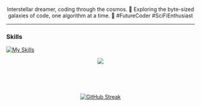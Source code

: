 <p align="center">
  Interstellar dreamer, coding through the cosmos. 🚀 Exploring the byte-sized galaxies of code, one algorithm at a time. 🌌 #FutureCoder #SciFiEnthusiast
</p>

---

### Skills

[![My Skills](https://skillicons.dev/icons?i=js,html,css,androidstudio,c,cs,discord,figma,git,github,ai,java,kotlin,linkedin,mysql,nodejs,ps,php,postman,pr,py,react,stackoverflow,twitter,visualstudio,vscode,wordpress&perline=15)](https://skillicons.dev)

<p align="center">
  <a href="https://github.com/ayeshanweerasuriya">
    <img src="https://skillicons.dev/icons?i=js,html,css,androidstudio,c,cs,discord,figma,git,github,ai,java,kotlin,linkedin,mysql,nodejs,ps,php,postman,pr,py,react,stackoverflow,twitter,visualstudio,vscode,wordpress" />
  </a>
</p>

<br>
<br>
<br>

<p align="center">
<a href="https://github.com/ayeshanweerasuriya"><img src="https://github-readme-streak-stats.herokuapp.com?user=ayeshanweerasuriya&theme=dark&border_radius=4&mode=weekly" alt="GitHub Streak" /></a>
</p>
